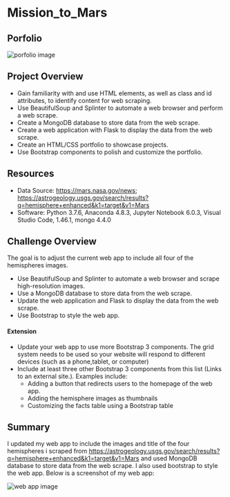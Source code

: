 # Mission_to_Mars

## Porfolio

![porfolio image]()

## Project Overview

  * Gain familiarity with and use HTML elements, as well as class and id attributes, to identify content for web scraping.
  * Use BeautifulSoup and Splinter to automate a web browser and perform a web scrape.
  * Create a MongoDB database to store data from the web scrape.
  * Create a web application with Flask to display the data from the web scrape.
  * Create an HTML/CSS portfolio to showcase projects.
  * Use Bootstrap components to polish and customize the portfolio.

## Resources

  * Data Source: https://mars.nasa.gov/news; https://astrogeology.usgs.gov/search/results?q=hemisphere+enhanced&k1=target&v1=Mars
  * Software: Python 3.7.6, Anaconda 4.8.3, Jupyter Notebook 6.0.3, Visual Studio Code, 1.46.1, mongo 4.4.0

## Challenge Overview
The goal is to adjust the current web app to include all four of the hemispheres images.

  * Use BeautifulSoup and Splinter to automate a web browser and scrape high-resolution images.
  * Use a MongoDB database to store data from the web scrape.
  * Update the web application and Flask to display the data from the web scrape.
  * Use Bootstrap to style the web app.

#### Extension

  * Update your web app to use more Bootstrap 3 components. The grid system needs to be used so your website will respond to different devices (such as a         phone,tablet, or computer)
  * Include at least three other Bootstrap 3 components from this list (Links to an external site.). Examples include:
    * Adding a button that redirects users to the homepage of the web app.
    * Adding the hemisphere images as thumbnails
    * Customizing the facts table using a Bootstrap table

## Summary
I updated my web app to include the images and title of the four hemispheres i scraped from https://astrogeology.usgs.gov/search/results?q=hemisphere+enhanced&k1=target&v1=Mars and used MongoDB database to store data from the web scrape. I also used bootstrap to style the web app.
Below is a screenshot of my web app:

![web app image]()
